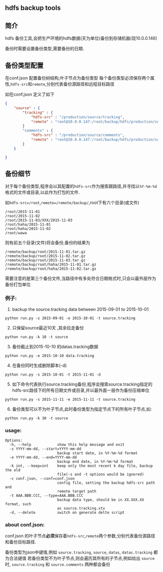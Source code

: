 ## hdfs backup tools        ## 简介hdfs 备份工具,会把生产环境的hdfs数据(天为单位)备份到存储机器(现10.0.0.146)备份时需要设置备份类型,需要备份的日期.## 备份类型配置在conf.json 配置备份树结构,叶子节点为备份类型每个备份类型必须保存两个属性,`hdfs-src`和`remote`,分别代表备份源路径和远程目标路径如在conf.json 定义了如下```json{	"source" : {		"tracking" : {			"hdfs-src" : "/production/source/tracking",			"remote" : "root@10.0.0.147:/root/backup/hdfs/production/source/tracking"		}		"comments" : {			"hdfs-src" : "/production/source/comments",			"remote" : "root@10.0.0.147:/root/backup/hdfs/production/source/comments"		}	}}```## 备份细节对于每个备份类型,程序会以其配置的`hdfs-src`作为搜索跟路径,并寻找以`%Y-%m-%d`格式的文件或目录,以此作为打包的文件.如`hdfs-src=/root`,`remote=/remote/backup/`,root下有六个目录(或文件)```/root/2015-11-01/root/2015-11-02/root/2015-11-03/XXX/2015-11-03/root/haha/2015-11-01/root/haha/2015-11-02/root/wawa```则有前五个目录(文件)将会备份,备份的结果为```/remote/backup/root/2015-11-01.tar.gz/remote/backup/root/2015-11-02.tar.gz/remote/backup/root/2015-11-03.tar.gz/remote/backup/root/haha/2015-11-01.tar.gz/remote/backup/root/haha/2015-11-02.tar.gz```需要注意的是第三个备份文件,当路径中有多处符合日期格式时,只会以最外层作为备份打包单位### 例子:1. backup the source.tracking data between 2015-09-01 to 2015-10-01```python run.py -s 2015-09-01 -e 2015-10-01 -t source.tracking```2. 只保留source最近10天 ,其余拉走备份```python run.py -k 10 -t source```3. 备份截止到2015-10-10 的datas.tracking数据```python run.py -e 2015-10-10 data.tracking```4. 在备份同时生成删除脚本(-d)```python run.py -s 2015-10-01 -t 2015-11-01 -d```5. 如下命令代表执行source.tracking备份,程序会搜索source.tracking指定的hdfs-src路径下的所有日期文件或目录,并以最外面一层作为备份压缩单位```python run.py -s 2015-11-11 -e 2015-11-11 -t source.tracking ```6. 备份类型可以不为叶子节点,此时备份类型为指定节点下的所有叶子节点,如:```python run.py -k 30 -t source```### usage:```Options:  -h, --help            show this help message and exit  -s YYYY-mm-dd, --start=YYYY-mm-dd                        backup start date, in %Y-%m-%d format  -e YYYY-mm-dd, --end=YYYY-mm-dd                        backup end date, in %Y-%m-%d format  -k int, --keep=int    keep only the most recent k day file, backup the old                        file(-s and -t options would be ignored)  -c conf.json, --conf=conf.json                        config file, setting the backup hdfs-src path and                        remote target path  -t AAA.BBB.CCC, --type=AAA.BBB.CCC                        backup data type, should be in XX.XXX.XX format, such                        as source.tracking.xtx  -d, --delete          switch on generate delte script```### about conf.json:conf.json 的叶子节点<strong>必须</strong>保存着`hdfs-src`,`remote`两个参数,分别代表备份源路径和备份目标路径.备份类型为json中键值,例如 `source.tracking`, `source`, `datas`, `datas.tracking` 都为合法键值若备份类型不为叶子节点,则会遍历其所有的子节点,例如给出 `source` 时, `source.tracking` 和 `source.comments` 两种都会备份